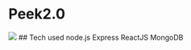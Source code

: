 # Peek2.0
<img src="https://i.imgur.com/B4PU9qp.png"/>
## Tech used
node.js
Express
ReactJS
MongoDB
 

